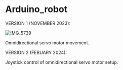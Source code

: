 # Arduino_robot
VERSION 1 (NOVEMBER 2023):


![IMG_5739](https://github.com/Tommob1/Arduino_robot/assets/63316447/48598a68-cd62-42b6-8c19-fa01d46164d1)


Omnidirectional servo motor movement.



VERSION 2 (FEBUARY 2024):



Joystick control of omnidirectional servo motor setup.
